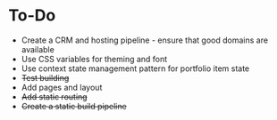 # To-Do
- Create a CRM and hosting pipeline - ensure that good domains are available
- Use CSS variables for theming and font
- Use context state management pattern for portfolio item state
- ~~Test building~~
- Add pages and layout
- ~~Add static routing~~
- ~~Create a static build pipeline~~
